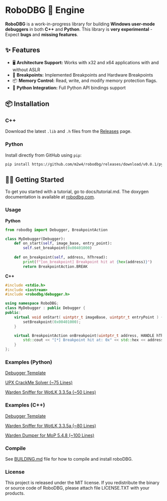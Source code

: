 # RoboDBG 🤖 Engine

**RoboDBG** is a work-in-progress library for building **Windows user-mode debuggers** in both **C++** and **Python**.
This library is **very experimental** - Expect **bugs** and **missing features**.

## ✨ Features

- 🖥 **Architecture Support:** Works with x32 and x64 applications with and without ASLR
- 🎯 **Breakpoints:** Implemented Breakpoints and Hardware Breakpoints
- 📦 **Memory Control:** Read, write, and modify memory protection flags.
- 🐍 **Python Integration:** Full Python API bindings support

## 📦 Installation

### C++  
Download the latest `.lib` and `.h` files from the [Releases](https://github.com/m2w4/robodbg/releases) page.

### Python  
Install directly from GitHub using `pip`:
```bash
pip install https://github.com/m2w4/robodbg/releases/download/v0.0.1/py_robodbg-0.0.1.tar.gz
```

## 🧑‍💻 Getting Started

To get you started with a tutorial, go to docs/tutorial.md.
The doxygen documentation is available at <a href="https://www.robodbg.com">robodbg.com</a>.

### Usage

**Python**

```py
from robodbg import Debugger, BreakpointAction

class MyDebugger(Debugger):
    def on_start(self, image_base, entry_point):
        self.set_breakpoint(0x00401000)
        
    def on_breakpoint(self, address, hThread):
        print(f"[on_breakpoint] Breakpoint hit at {hex(address)}")
        return BreakpointAction.BREAK
```

**C++**

```cpp
#include <stdio.h>
#include <iostream>
#include <robodbg/debugger.h>

using namespace RoboDBG;
class MyDebugger : public Debugger {
public:
    virtual void onStart( uintptr_t imageBase, uintptr_t entryPoint ) {
        setBreakpoint(0x00401000);
    }

    virtual BreakpointAction onBreakpoint(uintptr_t address, HANDLE hThread) {
        std::cout << "[*] Breakpoint hit at: 0x" << std::hex << address << std::endl;
    }
};
```

### Examples (Python)

[Debugger Template](examples/template.py)

[UPX CrackMe Solver (~75 Lines)](examples/crackMe.py)

[Warden Sniffer for WotLK 3.3.5a (~50 Lines)](examples/wardenScanWotlk.py)

### Examples (C++)

[Debugger Template](examples/template.cpp)

[Warden Sniffer for WotLK 3.3.5a (~80 Lines)](examples/wardenScanWotlk.cpp)

[Warden Dumper  for MoP   5.4.8 (~100 Lines)](examples/wardenScanWotlk.cpp)

### Compile

See [BUILDING.md](BUILDING.md) file for how to compile and install roboDBG.

### License

This project is released under the MIT license. If you redistribute the binary
or source code of RoboDBG, please attach file LICENSE.TXT with your products.
